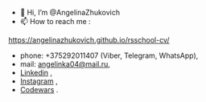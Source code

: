- 👋 Hi, I’m @AngelinaZhukovich
- 📫 How to reach me :

https://angelinazhukovich.github.io/rsschool-cv/

* phone: +375292011407 (Viber, Telegram, WhatsApp), 
* mail: <angelinka04@mail.ru>,
* [Linkedin](linkedin.com/in/ангелина-жукович-b22a36211) ,
* [Instagram](instagram.com/angelina.zhukovich/) ,
* [Codewars](https://www.codewars.com/users/Angelinka) .

<!---
AngelinaZhukovich/AngelinaZhukovich is a ✨ special ✨ repository because its `README.md` (this file) appears on your GitHub profile.
You can click the Preview link to take a look at your changes.
--->
